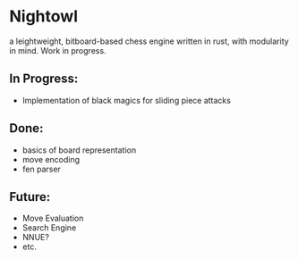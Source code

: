 # Nightowl
a leightweight, bitboard-based chess engine written in rust, with modularity in
mind.
Work in progress.


## In Progress:
- Implementation of black magics for sliding piece attacks

## Done: 
- basics of board representation
- move encoding
- fen parser

## Future:
- Move Evaluation
- Search Engine
- NNUE?
- etc.

